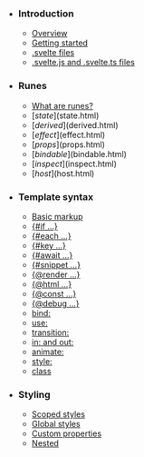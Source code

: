 -   ### Introduction
    
    -   [Overview](overview.html)
    -   [Getting started](getting-started.html)
    -   [.svelte files](svelte-files.html)
    -   [.svelte.js and .svelte.ts files](svelte-js-files.html)
-   ### Runes
    
    -   [What are runes?](what-are-runes.html)
    -   [$state]($state.html)
    -   [$derived]($derived.html)
    -   [$effect]($effect.html)
    -   [$props]($props.html)
    -   [$bindable]($bindable.html)
    -   [$inspect]($inspect.html)
    -   [$host]($host.html)
-   ### Template syntax
    
    -   [Basic markup](basic-markup.html)
    -   [{#if ...}](if.html)
    -   [{#each ...}](each.html)
    -   [{#key ...}](key.html)
    -   [{#await ...}](await.html)
    -   [{#snippet ...}](snippet.html)
    -   [{@render ...}](@render.html)
    -   [{@html ...}](@html.html)
    -   [{@const ...}](@const.html)
    -   [{@debug ...}](@debug.html)
    -   [bind:](bind.html)
    -   [use:](use.html)
    -   [transition:](transition.html)
    -   [in: and out:](in-and-out.html)
    -   [animate:](animate.html)
    -   [style:](style.html)
    -   [class](class.html)
-   ### Styling
    
    -   [Scoped styles](scoped-styles.html)
    -   [Global styles](global-styles.html)
    -   [Custom properties](custom-properties.html)
    -   [Nested <style> elements](nested-style-elements.html)
-   ### Special elements
    
    -   [<svelte:boundary>](svelte-boundary.html)
    -   [<svelte:window>](svelte-window.html)
    -   [<svelte:document>](svelte-document.html)
    -   [<svelte:body>](svelte-body.html)
    -   [<svelte:head>](svelte-head.html)
    -   [<svelte:element>](svelte-element.html)
    -   [<svelte:options>](svelte-options.html)
-   ### Runtime
    
    -   [Stores](stores.html)
    -   [Context](context.html)
    -   [Lifecycle hooks](lifecycle-hooks.html)
    -   [Imperative component API](imperative-component-api.html)
-   ### Misc
    
    -   [Testing](testing.html)
    -   [TypeScript](typescript.html)
    -   [Custom elements](custom-elements.html)
    -   [Svelte 4 migration guide](v4-migration-guide.html)
    -   [Svelte 5 migration guide](v5-migration-guide.html)
    -   [Frequently asked questions](faq.html)
-   ### Reference
    
    -   [svelte](svelte.html)
    -   [svelte/action](svelte-action.html)
    -   [svelte/animate](svelte-animate.html)
    -   [svelte/compiler](svelte-compiler.html)
    -   [svelte/easing](svelte-easing.html)
    -   [svelte/events](svelte-events.html)
    -   [svelte/legacy](svelte-legacy.html)
    -   [svelte/motion](svelte-motion.html)
    -   [svelte/reactivity/window](svelte-reactivity-window.html)
    -   [svelte/reactivity](svelte-reactivity.html)
    -   [svelte/server](svelte-server.html)
    -   [svelte/store](svelte-store.html)
    -   [svelte/transition](svelte-transition.html)
    -   [Compiler errors](compiler-errors.html)
    -   [Compiler warnings](compiler-warnings.html)
    -   [Runtime errors](runtime-errors.html)
    -   [Runtime warnings](runtime-warnings.html)
-   ### Legacy APIs
    
    -   [Overview](legacy-overview.html)
    -   [Reactive let/var declarations](legacy-let.html)
    -   [Reactive $: statements](legacy-reactive-assignments.html)
    -   [export let](legacy-export-let.html)
    -   [$$props and $$restProps](legacy-$$props-and-$$restProps.html)
    -   [on:](legacy-on.html)
    -   [<slot>](legacy-slots.html)
    -   [$$slots](legacy-$$slots.html)
    -   [<svelte:fragment>](legacy-svelte-fragment.html)
    -   [<svelte:component>](legacy-svelte-component.html)
    -   [<svelte:self>](legacy-svelte-self.html)
    -   [Imperative component API](legacy-component-api.html)

SvelteReference

# svelte/easing

### On this page

-   [svelte/easing](svelte-easing.html)
-   [backIn](svelte-easing.html#backIn)
-   [backInOut](svelte-easing.html#backInOut)
-   [backOut](svelte-easing.html#backOut)
-   [bounceIn](svelte-easing.html#bounceIn)
-   [bounceInOut](svelte-easing.html#bounceInOut)
-   [bounceOut](svelte-easing.html#bounceOut)
-   [circIn](svelte-easing.html#circIn)
-   [circInOut](svelte-easing.html#circInOut)
-   [circOut](svelte-easing.html#circOut)
-   [cubicIn](svelte-easing.html#cubicIn)
-   [cubicInOut](svelte-easing.html#cubicInOut)
-   [cubicOut](svelte-easing.html#cubicOut)
-   [elasticIn](svelte-easing.html#elasticIn)
-   [elasticInOut](svelte-easing.html#elasticInOut)
-   [elasticOut](svelte-easing.html#elasticOut)
-   [expoIn](svelte-easing.html#expoIn)
-   [expoInOut](svelte-easing.html#expoInOut)
-   [expoOut](svelte-easing.html#expoOut)
-   [linear](svelte-easing.html#linear)
-   [quadIn](svelte-easing.html#quadIn)
-   [quadInOut](svelte-easing.html#quadInOut)
-   [quadOut](svelte-easing.html#quadOut)
-   [quartIn](svelte-easing.html#quartIn)
-   [quartInOut](svelte-easing.html#quartInOut)
-   [quartOut](svelte-easing.html#quartOut)
-   [quintIn](svelte-easing.html#quintIn)
-   [quintInOut](svelte-easing.html#quintInOut)
-   [quintOut](svelte-easing.html#quintOut)
-   [sineIn](svelte-easing.html#sineIn)
-   [sineInOut](svelte-easing.html#sineInOut)
-   [sineOut](svelte-easing.html#sineOut)

import {
	`function backIn(t: number): number`backIn,
	`function backInOut(t: number): number`backInOut,
	`function backOut(t: number): number`backOut,
	`function bounceIn(t: number): number`bounceIn,
	`function bounceInOut(t: number): number`bounceInOut,
	`function bounceOut(t: number): number`bounceOut,
	`function circIn(t: number): number`circIn,
	`function circInOut(t: number): number`circInOut,
	`function circOut(t: number): number`circOut,
	`function cubicIn(t: number): number`cubicIn,
	`function cubicInOut(t: number): number`cubicInOut,
	`function cubicOut(t: number): number`cubicOut,
	`function elasticIn(t: number): number`elasticIn,
	`function elasticInOut(t: number): number`elasticInOut,
	`function elasticOut(t: number): number`elasticOut,
	`function expoIn(t: number): number`expoIn,
	`function expoInOut(t: number): number`expoInOut,
	`function expoOut(t: number): number`expoOut,
	`function linear(t: number): number`linear,
	`function quadIn(t: number): number`quadIn,
	`function quadInOut(t: number): number`quadInOut,
	`function quadOut(t: number): number`quadOut,
	`function quartIn(t: number): number`quartIn,
	`function quartInOut(t: number): number`quartInOut,
	`function quartOut(t: number): number`quartOut,
	`function quintIn(t: number): number`quintIn,
	`function quintInOut(t: number): number`quintInOut,
	`function quintOut(t: number): number`quintOut,
	`function sineIn(t: number): number`sineIn,
	`function sineInOut(t: number): number`sineInOut,
	`function sineOut(t: number): number`sineOut
} from 'svelte/easing';

## backIn[](svelte-easing.html#backIn)

function backIn(t: number): number;

## backInOut[](svelte-easing.html#backInOut)

function backInOut(t: number): number;

## backOut[](svelte-easing.html#backOut)

function backOut(t: number): number;

## bounceIn[](svelte-easing.html#bounceIn)

function bounceIn(t: number): number;

## bounceInOut[](svelte-easing.html#bounceInOut)

function bounceInOut(t: number): number;

## bounceOut[](svelte-easing.html#bounceOut)

function bounceOut(t: number): number;

## circIn[](svelte-easing.html#circIn)

function circIn(t: number): number;

## circInOut[](svelte-easing.html#circInOut)

function circInOut(t: number): number;

## circOut[](svelte-easing.html#circOut)

function circOut(t: number): number;

## cubicIn[](svelte-easing.html#cubicIn)

function cubicIn(t: number): number;

## cubicInOut[](svelte-easing.html#cubicInOut)

function cubicInOut(t: number): number;

## cubicOut[](svelte-easing.html#cubicOut)

function cubicOut(t: number): number;

## elasticIn[](svelte-easing.html#elasticIn)

function elasticIn(t: number): number;

## elasticInOut[](svelte-easing.html#elasticInOut)

function elasticInOut(t: number): number;

## elasticOut[](svelte-easing.html#elasticOut)

function elasticOut(t: number): number;

## expoIn[](svelte-easing.html#expoIn)

function expoIn(t: number): number;

## expoInOut[](svelte-easing.html#expoInOut)

function expoInOut(t: number): number;

## expoOut[](svelte-easing.html#expoOut)

function expoOut(t: number): number;

## linear[](svelte-easing.html#linear)

function linear(t: number): number;

## quadIn[](svelte-easing.html#quadIn)

function quadIn(t: number): number;

## quadInOut[](svelte-easing.html#quadInOut)

function quadInOut(t: number): number;

## quadOut[](svelte-easing.html#quadOut)

function quadOut(t: number): number;

## quartIn[](svelte-easing.html#quartIn)

function quartIn(t: number): number;

## quartInOut[](svelte-easing.html#quartInOut)

function quartInOut(t: number): number;

## quartOut[](svelte-easing.html#quartOut)

function quartOut(t: number): number;

## quintIn[](svelte-easing.html#quintIn)

function quintIn(t: number): number;

## quintInOut[](svelte-easing.html#quintInOut)

function quintInOut(t: number): number;

## quintOut[](svelte-easing.html#quintOut)

function quintOut(t: number): number;

## sineIn[](svelte-easing.html#sineIn)

function sineIn(t: number): number;

## sineInOut[](svelte-easing.html#sineInOut)

function sineInOut(t: number): number;

## sineOut[](svelte-easing.html#sineOut)

function sineOut(t: number): number;

[Edit this page on GitHub](https://github.com/sveltejs/svelte/edit/main/documentation/docs/98-reference/21-svelte-easing.md)

previous next

[svelte/compiler](svelte-compiler.html) [svelte/events](svelte-events.html)